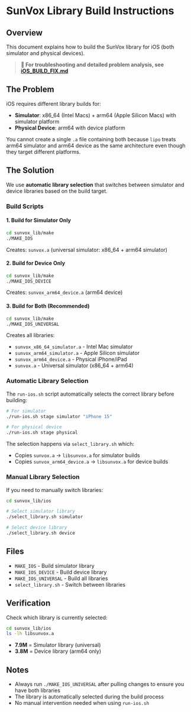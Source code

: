 # SunVox Library Build Instructions

## Overview

This document explains how to build the SunVox library for iOS (both simulator and physical devices).

> **📖 For troubleshooting and detailed problem analysis, see [iOS_BUILD_FIX.md](../../docs/iOS_BUILD_FIX.md)**

## The Problem

iOS requires different library builds for:
- **Simulator**: x86_64 (Intel Macs) + arm64 (Apple Silicon Macs) with simulator platform
- **Physical Device**: arm64 with device platform

You cannot create a single `.a` file containing both because `lipo` treats arm64 simulator and arm64 device as the same architecture even though they target different platforms.

## The Solution

We use **automatic library selection** that switches between simulator and device libraries based on the build target.

### Build Scripts

#### 1. Build for Simulator Only
```bash
cd sunvox_lib/make
./MAKE_IOS
```
Creates: `sunvox.a` (universal simulator: x86_64 + arm64 simulator)

#### 2. Build for Device Only
```bash
cd sunvox_lib/make
./MAKE_IOS_DEVICE
```
Creates: `sunvox_arm64_device.a` (arm64 device)

#### 3. Build for Both (Recommended)
```bash
cd sunvox_lib/make
./MAKE_IOS_UNIVERSAL
```
Creates all libraries:
- `sunvox_x86_64_simulator.a` - Intel Mac simulator
- `sunvox_arm64_simulator.a` - Apple Silicon simulator
- `sunvox_arm64_device.a` - Physical iPhone/iPad
- `sunvox.a` - Universal simulator (x86_64 + arm64)

### Automatic Library Selection

The `run-ios.sh` script automatically selects the correct library before building:

```bash
# For simulator
./run-ios.sh stage simulator "iPhone 15"

# For physical device
./run-ios.sh stage physical
```

The selection happens via `select_library.sh` which:
- Copies `sunvox.a` → `libsunvox.a` for simulator builds
- Copies `sunvox_arm64_device.a` → `libsunvox.a` for device builds

### Manual Library Selection

If you need to manually switch libraries:

```bash
cd sunvox_lib/ios

# Select simulator library
./select_library.sh simulator

# Select device library
./select_library.sh device
```

## Files

- `MAKE_IOS` - Build simulator library
- `MAKE_IOS_DEVICE` - Build device library
- `MAKE_IOS_UNIVERSAL` - Build all libraries
- `select_library.sh` - Switch between libraries

## Verification

Check which library is currently selected:
```bash
cd sunvox_lib/ios
ls -lh libsunvox.a
```

- **7.9M** = Simulator library (universal)
- **3.8M** = Device library (arm64 only)

## Notes

- Always run `./MAKE_IOS_UNIVERSAL` after pulling changes to ensure you have both libraries
- The library is automatically selected during the build process
- No manual intervention needed when using `run-ios.sh`

